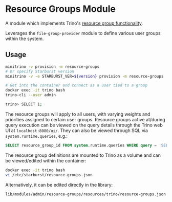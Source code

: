 # Resource Groups Module

A module which implements Trino's [resource group
functionality](https://docs.starburst.io/latest/admin/resource-groups.html).

Leverages the `file-group-provider` module to define various user groups within
the system.

## Usage

```sh
minitrino -v provision -m resource-groups
# Or specify Starburst version
minitrino -v -e STARBURST_VER=${version} provision -m resource-groups

# Get into the container and connect as a user tied to a group
docker exec -it trino bash 
trino-cli --user admin

trino> SELECT 1;
```

The resource groups will apply to all users, with varying weights and priorities
assigned to certain user groups. Resource groups active at/during query
execution can be viewed on the query details through the Trino web UI at
`localhost:8080/ui/`. They can also be viewed through SQL via
`system.runtime.queries`, e.g.:

```sql
SELECT resource_group_id FROM system.runtime.queries WHERE query = 'SELECT 1' AND user = 'admin';
```

The resource group definitions are mounted to Trino as a volume and can be
viewed/edited within the container:

```sh
docker exec -it trino bash 
vi /etc/starburst/resource-groups.json
```

Alternatively, it can be edited directly in the library:

```sh
lib/modules/admin/resource-groups/resources/trino/resource-groups.json
```
